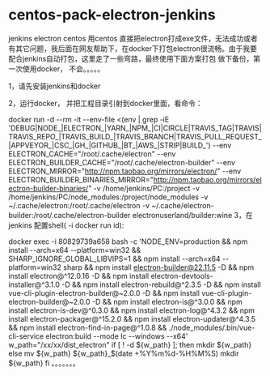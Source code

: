 # centos-pack-electron-jenkins
jenkins electron centos
用centos 直接把electron打成exe文件，无法成功或者有其它问题，我后面在网友帮助下，在docker下打包electron很流畅。由于我要配合jenkins自动打包，这里走了一些弯路，最终使用下面方案打包
做下备份，第一次使用docker， 不会。。。。。



1，请先安装jenkins和docker

2，运行docker， 并把工程目录引射到docker里面，看命令：
    
docker run -d --rm -it --env-file <(env | grep -iE 'DEBUG|NODE_|ELECTRON_|YARN_|NPM_|CI|CIRCLE|TRAVIS_TAG|TRAVIS|TRAVIS_REPO_|TRAVIS_BUILD_|TRAVIS_BRANCH|TRAVIS_PULL_REQUEST_|APPVEYOR_|CSC_|GH_|GITHUB_|BT_|AWS_|STRIP|BUILD_') --env ELECTRON_CACHE="/root/.cache/electron" --env ELECTRON_BUILDER_CACHE="/root/.cache/electron-builder" --env ELECTRON_MIRROR="http://npm.taobao.org/mirrors/electron/" --env ELECTRON_BUILDER_BINARIES_MIRROR="http://npm.taobao.org/mirrors/electron-builder-binaries/" -v /home/jenkins/PC:/project -v /home/jenkins/PC/node_modules:/project/node_modules -v ~/.cache/electron:/root/.cache/electron -v ~/.cache/electron-builder:/root/.cache/electron-builder electronuserland/builder:wine
3，在jenkins 配置shell( -i docker run id):

docker exec  -i 80829739a658 bash -c 'NODE_ENV=production && npm install --arch=x64 --platform=win32 && SHARP_IGNORE_GLOBAL_LIBVIPS=1  && npm install --arch=x64 --platform=win32 sharp && npm install electron-builder@22.11.5 -D && npm install electron@^12.0.16 -D  && npm install electron-devtools-installer@^3.1.0 -D && npm install electron-rebuild@^2.3.5 -D && npm install vue-cli-plugin-electron-builder@~2.0.0 -D && npm install vue-cli-plugin-electron-builder@~2.0.0 -D && npm install electron-is@^3.0.0 && npm install electron-is-dev@^0.3.0 && npm install electron-log@^4.3.2 && npm install electron-packager@^15.2.0 && npm install electron-updater@^4.3.5 && npm install electron-find-in-page@^1.0.8 && ./node_modules/.bin/vue-cli-service electron:build --mode lc --windows --x64'
w_path="/xx/xx/dist_electron"
if [ ! -d ${w_path} ]; then
mkdir ${w_path}
else 
mv ${w_path} ${w_path}_$(date +%Y%m%d-%H%M%S)
mkdir ${w_path}
fi
。。。。。。。
